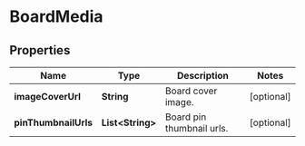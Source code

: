 

# BoardMedia

## Properties

Name | Type | Description | Notes
------------ | ------------- | ------------- | -------------
**imageCoverUrl** | **String** | Board cover image. |  [optional]
**pinThumbnailUrls** | **List&lt;String&gt;** | Board pin thumbnail urls. |  [optional]





